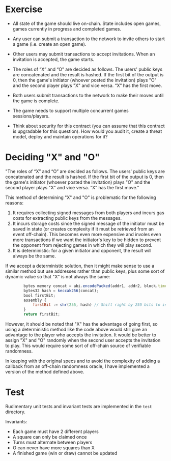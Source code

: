 # Exercise
* All state of the game should live on-chain. State includes open games, games currently in progress and completed games.

* Any user can submit a transaction to the network to invite others to start a game (i.e. create an open game).

* Other users may submit transactions to accept invitations. When an invitation is accepted, the game starts.

* The roles of “X” and “O” are decided as follows. The users' public keys are concatenated and the result is hashed. If the first bit of the output is 0, then the game's initiator (whoever posted the invitation) plays "O" and the second player plays "X" and vice versa. “X” has the first move.

* Both users submit transactions to the network to make their moves until the game is complete.

* The game needs to support multiple concurrent games sessions/players.

* Think about security for this contract (you can assume that this contract is upgradable for this question). How would you audit it, create a threat model, deploy and maintain operations for it?

# Deciding "X" and "O"
"The roles of “X” and “O” are decided as follows. The users' public keys are concatenated and the result is hashed. If the first bit of the output is 0, then the game's initiator (whoever posted the invitation) plays "O" and the second player plays "X" and vice versa. “X” has the first move."

This method of determining "X" and "O" is problematic for the following reasons:
1. It requires collecting signed messages from both players and incurs gas costs for extracting public keys from the messages.
2. It incurs storage costs since the signed message of the initiator must be saved in state (or creates complexity if it must be retrieved from an event off-chain). This becomes even more expensive and involes even more transactions if we want the initiator's key to be hidden to prevent the opponent from rejecting games in which they will play second.
3. It is deterministic: for a given initiator and opponent, the result will always be the same.

If we accept a deterministic solution, then it might make sense to use a similar method but use addresses rather than public keys, plus some sort of dynamic value so that "X" is not always the same:
```javascript
        bytes memory concat = abi.encodePacked(addr1, addr2, block.timestamp);
        bytes32 hash = keccak256(concat);
        bool firstBit;
        assembly {
            firstBit := shr(255, hash) // Shift right by 255 bits to isolate the last bit
        }
        return firstBit;
```

However, it should be noted that "X" has the advantage of going first, so using a deterministic method like the code above would still give an advantage to the player who accepts the invitation. It would be better to assign "X" and "O" randomly when the second user accepts the invitation to play. This would require some sort of off-chain source of verifiable randomness.

In keeping with the original specs and to avoid the complexity of adding a callback from an off-chain randomness oracle, I have implemented a version of the method defined above.

# Test
Rudimentary unit tests and invariant tests are implemented in the `test` directory.

Invariants:
- Each game must have 2 different players
- A square can only be claimed once
- Turns must alternate between players 
- O can never have more squares than X
- A finished game (win or draw) cannot be updated
